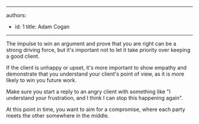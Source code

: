 

---
authors:
  - id: 1
    title: Adam Cogan
---




<span class='intro'> The impulse to win an argument and prove that you are right can be a strong driving force, but it's important not to let it take priority over keeping a good client.
<br> </span>


  <p>If the client is unhappy or upset, it's more important to show empathy and demonstrate that you understand your client's point of view, as it is more likely to win you future work. </p>
<p>Make sure you start a reply to an angry client with something like &quot;I understand your frustration, and I think I can stop this happening again&quot;. </p>
<p>At this point in time, you want to aim for a compromise, where each party meets the other somewhere in the middle.</p>



